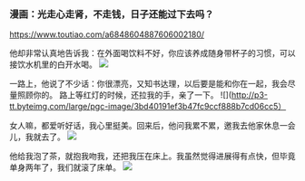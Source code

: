 ### 漫画：光走心走肾，不走钱，日子还能过下去吗？
https://www.toutiao.com/a6848604887606002180/

他却非常认真地告诉我：在外面喝饮料不好，你应该养成随身带杯子的习惯，可以接饮水机里的白开水喝。
![](http://p6-tt.byteimg.com/large/pgc-image/83ecc683455b49f78ebe16eeefdf3aee)

一路上，他说了不少话：你很漂亮，又知书达理，以后要是能和你在一起，我会尽量照顾你的。
路上等红灯的时候，还拉我的手，亲了一下。
![](http://p3-tt.byteimg.com/large/pgc-image/3bd40191ef3b47fc9ccf888b7cd06cc5）

女人嘛，都爱听好话，我心里挺美。回来后，他问我累不累，邀我去他家休息一会儿，我就去了。
![](http://p6-tt.byteimg.com/large/pgc-image/c759955ffc914119b07924eb5647f398)

他给我泡了茶，就抱我吻我，还把我压在床上。我虽然觉得进展得有点快，但毕竟单身两年了，我们就滚了床单。
![](http://p1-tt.byteimg.com/large/pgc-image/a370f77c41f04f7383fc961c9e2ff0ce)
